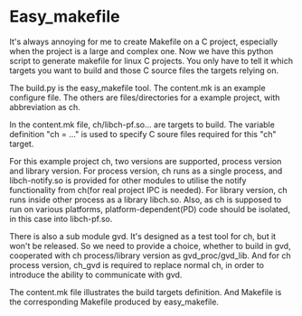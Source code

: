 # Easy_makefile
It's always annoying for me to create Makefile on a C project, especially when the project is a large and complex one. Now we have this python script to generate makefile for linux C projects. You only have to tell it which targets you want to build and those C source files the targets relying on.

The build.py is the easy_makefile tool. The content.mk is an example configure file. The others are files/directories for a example project, with abbreviation as ch.

In the content.mk file, ch/libch-pf.so... are targets to build. The variable definition "ch = ..." is used to specify C soure files required for this "ch" target.

For this example project ch, two versions are supported, process version and library version. For process version, ch runs as a single process, and libch-notify.so is provided for other modules to utilise the notify functionality from ch(for real project IPC is needed). For library version, ch runs inside other process as a library libch.so. Also, as ch is supposed to run on various platforms, platform-dependent(PD) code should be isolated, in this case into libch-pf.so.

There is also a sub module gvd. It's designed as a test tool for ch, but it won't be released. So we need to provide a choice, whether to build in gvd, cooperated with ch process/library version as gvd_proc/gvd_lib. And for ch process version, ch_gvd is required to replace normal ch, in order to introduce the ability to communicate with gvd.

The content.mk file illustrates the build targets definition. And Makefile is the corresponding Makefile produced by easy_makefile.